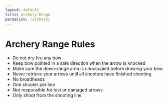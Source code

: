 ```yaml
---
layout: default
title: Archery Range
permalink: /archery/
---
```


# Archery Range Rules

- Do not dry fire any bow
- Keep bow pointed in a safe direction when the arrow is knocked
- Make sure the down-range area is unoccupied before drawing your bow
- Never retrieve your arrows until all shooters have finished shooting
- No broadheads
- One shooter per line
- Not responsible for lost or damaged arrows
- Only shoot from the shooting line




